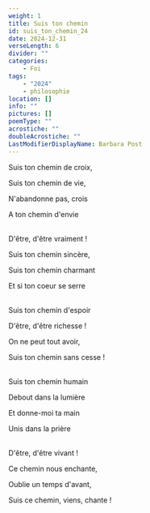 ```yaml
---
weight: 1
title: Suis ton chemin
id: suis_ton_chemin_24
date: 2024-12-31
verseLength: 6
divider: ""
categories:
    - Foi
tags:
    - "2024"
    - philosophie
location: []
info: ""
pictures: []
poemType: ""
acrostiche: ""
doubleAcrostiche: ""
LastModifierDisplayName: Barbara Post
---
```

Suis ton chemin de croix,

Suis ton chemin de vie,

N'abandonne pas, crois

A ton chemin d'envie

 \
D'être, d'être vraiment !

Suis ton chemin sincère,

Suis ton chemin charmant

Et si ton coeur se serre

 \
Suis ton chemin d'espoir

D'être, d'être richesse !

On ne peut tout avoir,

Suis ton chemin sans cesse !

 \
Suis ton chemin humain

Debout dans la lumière

Et donne-moi ta main

Unis dans la prière

 \
D'être, d'être vivant !

Ce chemin nous enchante,

Oublie un temps d'avant,

Suis ce chemin, viens, chante !
